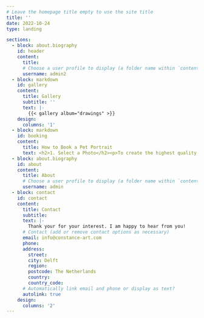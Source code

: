 ```yaml
---
# Leave the homepage title empty to use the site title
title: ''
date: 2022-10-24
type: landing

sections:
  - block: about.biography
    id: header
    content:
      title:
      # Choose a user profile to display (a folder name within `content/authors/`)
      username: admin2
  - block: markdown
    id: gallery
    content:
      title: Gallery
      subtitle: ''
      text: |-
        {{< gallery album="drawings" >}}
    design:
      columns: '1'
  - block: markdown
    id: booking
    content:
      title: How to Book a Pet Portrait
      text: <h2>1. Select a Photo</h2><p>To create the highest quality portrait, a high-resolution image is essential. You’re welcome to send several photos, and together, we can select the one that will work best.<br/></p><h2>2. Size and Price</h2><p>After we’ve finalized the photo, you’ll need to choose the size of your portrait. I offer several options:</p><table border="1" cellpadding="10" cellspacing="0"><thead><tr><th>Size</th><th>Single Portrait</th><th>Double Portrait</th></tr></thead><tbody><tr><td>24x30 cm</td><td>650 €</td><td>850 €</td></tr><tr><td>30x40 cm</td><td>750 €</td><td>950 €</td></tr></tbody></table><br/><h2>3. Payment</h2><p>Once I’ve completed your portrait, I will send you a photo of the result. After you confirm that you are happy with it, you can proceed with the payment.</p><p>Payments are processed via Paypal or bank transfer. Once the full payment is received, I will ship your portrait, and you’ll receive a tracking number to monitor the delivery. The prices include shipping fees.</p>
  - block: about.biography
    id: about
    content:
      title: About
      # Choose a user profile to display (a folder name within `content/authors/`)
      username: admin
  - block: contact
    id: contact
    content:
      title: Contact
      subtitle:
      text: |-
        Thank your for your interest. I am happy to hear from you!
      # Contact (add or remove contact options as necessary)
      email: info@constance-art.com
      phone: 
      address:
        street:
        city: Delft
        region:
        postcode: The Netherlands
        country:
        country_code:
      # Automatically link email and phone or display as text?
      autolink: true
    design:
      columns: '2'
---
```

